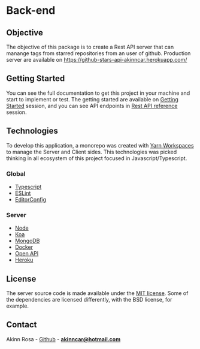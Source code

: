 # Back-end

## Objective

The objective of this package is to create a Rest API server that can manange tags from starred repositories from an user of github. Production server are available on https://github-stars-api-akinncar.herokuapp.com/

## Getting Started

You can see the full documentation to get this project in your machine and start to implement or test. The getting started are available on [Getting Started](https://github-stars-docs.vercel.app/docs/) session, and you can see API endpoints in [Rest API reference](https://github-stars-docs.vercel.app/api/) session.

## Technologies

To develop this application, a monorepo was created with [Yarn Workspaces](https://classic.yarnpkg.com/en/docs/workspaces/) to manage the Server and Client sides. This technologies was picked thinking in all ecosystem of this project focused in Javascript/Typescript.

### Global

- [Typescript](https://www.typescriptlang.org/)
- [ESLint](https://eslint.org/)
- [EditorConfig](https://editorconfig.org/)

### Server

- [Node](https://nodejs.org/en/)
- [Koa](https://koajs.com/)
- [MongoDB](https://www.mongodb.com/)
- [Docker](https://www.docker.com/)
- [Open API](https://github.com/Surnet/swagger-jsdoc)
- [Heroku](https://www.heroku.com/)

## License

The server source code is made available under the [MIT license](LICENSE). Some of the dependencies are licensed differently, with the BSD license, for example.

## Contact

Akinn Rosa - [Github](https://github.com/akinncar) - **[akinncar@hotmail.com](mailto:akinncar@hotmail.com)**

